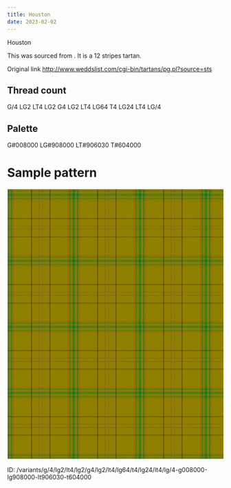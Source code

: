 ```yaml
---
title: Houston
date: 2023-02-02
---
```

Houston

This was sourced from <no value>.  It is a 12 stripes tartan.

Original link http://www.weddslist.com/cgi-bin/tartans/pg.pl?source=sts

## Thread count
G/4 LG2 LT4 LG2 G4 LG2 LT4 LG64 T4 LG24 LT4 LG/4

## Palette
G#008000 LG#908000 LT#906030 T#604000

# Sample pattern

![Tartan detail](tartan.png "G/4 LG2 LT4 LG2 G4 LG2 LT4 LG64 T4 LG24 LT4 LG/4 tartan")

ID: /variants/g/4/lg2/lt4/lg2/g4/lg2/lt4/lg64/t4/lg24/lt4/lg/4-g008000-lg908000-lt906030-t604000